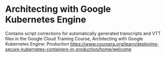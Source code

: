 # Architecting with Google Kubernetes Engine

Contains script corrections for automatically generated transcripts and VTT files in the Google Cloud Training Course, 
Architecting with Google Kubernetes Engine: Production
https://www.coursera.org/learn/deploying-secure-kubernetes-containers-in-production/home/welcome

